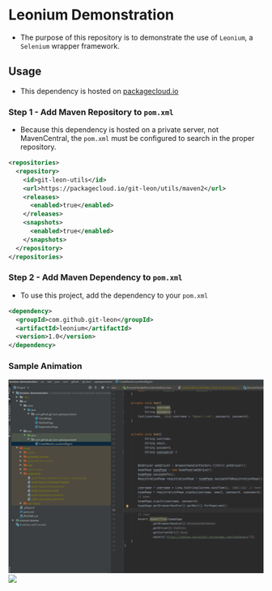 # Leonium Demonstration
* The purpose of this repository is to demonstrate the use of `Leonium`, a `Selenium` wrapper framework.

## Usage
* This dependency is hosted on [packagecloud.io](https://packagecloud.io/git-leon/utils/)

### Step 1 - Add Maven Repository to `pom.xml`
* Because this dependency is hosted on a private server, not MavenCentral, the `pom.xml` must be configured to search in the proper repository.

```xml
<repositories>
  <repository>
    <id>git-leon-utils</id>
    <url>https://packagecloud.io/git-leon/utils/maven2</url>
    <releases>
      <enabled>true</enabled>
    </releases>
    <snapshots>
      <enabled>true</enabled>
    </snapshots>
  </repository>
</repositories>
```

### Step 2 - Add Maven Dependency to `pom.xml`
* To use this project, add the dependency to your `pom.xml`

```xml
<dependency>
  <groupId>com.github.git-leon</groupId>
  <artifactId>leonium</artifactId>
  <version>1.0</version>
</dependency>
```


### Sample Animation

<img src="./automation-test-example.gif">
<img src="./leonium-demo.gif">
